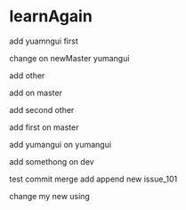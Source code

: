 # learnAgain

add yuamngui first

change on newMaster yumangui

add other



add on master

add second other


add first on master

add yumangui on yumangui


add somethong on dev

test commit merge add append new issue_101

change my new using
